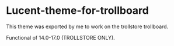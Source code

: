 # Lucent-theme-for-trollboard
This theme was exported by me to work on the trollstore trollboard.

Functional of 14.0-17.0 (TROLLSTORE ONLY).
